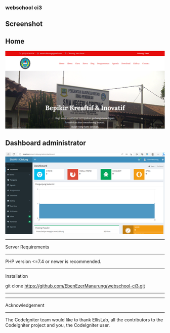 
### webschool ci3


## Screenshot 
## Home

![App Screenshot](https://github.com/EbenEzerManurung/webschool-ci3/blob/main/screenshoot/depan.PNG?raw=true)

## Dashboard administrator
![App Screenshot](https://github.com/EbenEzerManurung/webschool-ci3/blob/main/screenshoot/dashboard.PNG?raw=true)




*******************
Server Requirements
*******************

PHP version <=7.4 or newer is recommended.


************
Installation

git clone https://github.com/EbenEzerManurung/webschool-ci3.git
************


***************
Acknowledgement
***************

The CodeIgniter team would like to thank EllisLab, all the
contributors to the CodeIgniter project and you, the CodeIgniter user.
